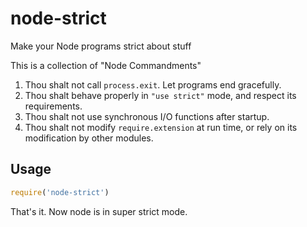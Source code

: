 # node-strict

Make your Node programs strict about stuff

This is a collection of "Node Commandments"

1. Thou shalt not call `process.exit`.  Let programs end gracefully.
2. Thou shalt behave properly in `"use strict"` mode, and respect its
   requirements.
3. Thou shalt not use synchronous I/O functions after startup.
4. Thou shalt not modify `require.extension` at run time, or rely on
   its modification by other modules.

## Usage

```javascript
require('node-strict')
```

That's it.  Now node is in super strict mode.
